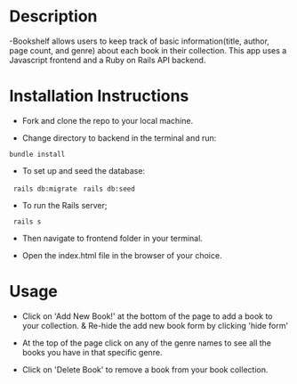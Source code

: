 # Description

-Bookshelf allows users to keep track of basic information(title, author, page count, and genre) about each book in their collection. This app uses a Javascript frontend and a Ruby on Rails API backend.

# Installation Instructions

- Fork and clone the repo to your local machine.

- Change directory to backend in the terminal and run:

`bundle install`

- To set up and seed the database:

` rails db:migrate`
` rails db:seed`

- To run the Rails server;

` rails s`

- Then navigate to frontend folder in your terminal.

- Open the index.html file in the browser of your choice.

# Usage

- Click on 'Add New Book!' at the bottom of the page to add a book to your collection. & Re-hide the add new book form by clicking 'hide form'

- At the top of the page click on any of the genre names to see all the books you have in that specific genre.

- Click on 'Delete Book' to remove a book from your book collection.
